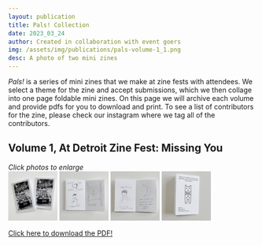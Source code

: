 ```yaml
---
layout: publication
title: Pals! Collection
date: 2023_03_24
author: Created in collaboration with event goers
img: /assets/img/publications/pals-volume-1_1.png
desc: A photo of two mini zines
---
```


*Pals!* is a series of mini zines that we make at zine fests with attendees. We select a theme for the zine and accept submissions, which we then collage into one page foldable mini zines. On this page we will archive each volume and provide pdfs for you to download and print. To see a list of contributors for the zine, please check our instagram where we tag all of the contributors.

## Volume 1, At Detroit Zine Fest: Missing You

*Click photos to enlarge*  
<a href="/assets/img/publications/pals-volume-1_1.png"><img src="/assets/img/publications/pals-volume-1_1.png" alt="A photo of two mini zines with 'Pals! Volume 1 At Detroit ZineFest 2023. Missing You, Issue 1' and 'Issue 2' written on the cover." width="100"></a>
<a href="/assets/img/publications/pals-volume-1_2.png"><img src="/assets/img/publications/pals-volume-1_2.png" alt="A photo of the interior of issue 1, showing the message 'Wish you were here!' a drawing of a man with hears which says 'Greg from Boston' and a drawing of the sidewalk with 'you + me' written inside the heart and captioned 'DC sidewalk circa 2015'" width="100"></a>
<a href="/assets/img/publications/pals-volume-1_3.png"><img src="/assets/img/publications/pals-volume-1_3.png" alt="A photo of the interior of issue 2 showing a drawing of a person with the caption 'Harry (he's in DC) miss you tons! come home to visit soon!' and a moon with the caption 'Love knowing we still exist under the same moon!'" width="100"></a>
<a href="/assets/img/publications/pals-volume-1_4.png"><img src="/assets/img/publications/pals-volume-1_4.png" alt="A photo of the back cover which ceatures the DnA logo and says 'Thanks for reading! To learn more about this project, check out our website and isntagram.'" width="100"></a>

<a href="[/assets/downloads/pals_volume-1_dzf.pdf](https://drive.google.com/file/d/1KIX2WmVmFYD_QT6nghUsang7alZQQ53p/view?usp=sharing)" title="click here to download the pdf">Click here to download the PDF!</a>

